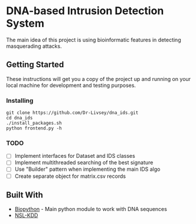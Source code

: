 # DNA-based Intrusion Detection System

The main idea of this project is using bioinformatic features in detecting masquerading attacks. 

## Getting Started

These instructions will get you a copy of the project up and running on your local machine for development and testing purposes.

### Installing

```
git clone https://github.com/Dr-Livsey/dna_ids.git
cd dna_ids
./install_packages.sh
python frontend.py -h
```

### TODO
- [ ] Implement interfaces for Dataset and IDS classes
- [ ] Implement multithreaded searching of the best signature
- [ ] Use "Builder" pattern when implementing the main IDS algo
- [ ] Create separate object for matrix.csv records

## Built With

* [Biopython](http://biopython.org/DIST/docs/tutorial/Tutorial.html#htoc32) - Main python module to work with DNA sequences
* [NSL-KDD](https://www.unb.ca/cic/datasets/nsl.html)

